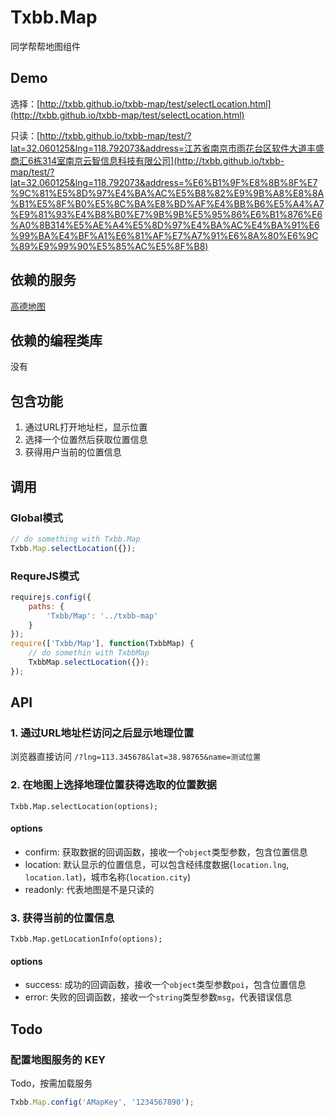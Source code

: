 # Txbb.Map
同学帮帮地图组件

## Demo
选择：[http://txbb.github.io/txbb-map/test/selectLocation.html](http://txbb.github.io/txbb-map/test/selectLocation.html)

只读：[http://txbb.github.io/txbb-map/test/?lat=32.060125&lng=118.792073&address=江苏省南京市雨花台区软件大道丰盛商汇6栋314室南京云智信息科技有限公司](http://txbb.github.io/txbb-map/test/?lat=32.060125&lng=118.792073&address=%E6%B1%9F%E8%8B%8F%E7%9C%81%E5%8D%97%E4%BA%AC%E5%B8%82%E9%9B%A8%E8%8A%B1%E5%8F%B0%E5%8C%BA%E8%BD%AF%E4%BB%B6%E5%A4%A7%E9%81%93%E4%B8%B0%E7%9B%9B%E5%95%86%E6%B1%876%E6%A0%8B314%E5%AE%A4%E5%8D%97%E4%BA%AC%E4%BA%91%E6%99%BA%E4%BF%A1%E6%81%AF%E7%A7%91%E6%8A%80%E6%9C%89%E9%99%90%E5%85%AC%E5%8F%B8)

## 依赖的服务
[高德地图](http://lbs.amap.com/api/javascript-api/reference/summary/)

## 依赖的编程类库
没有

## 包含功能
1. 通过URL打开地址栏，显示位置
2. 选择一个位置然后获取位置信息
3. 获得用户当前的位置信息

## 调用

### Global模式
```javascript
// do something with Txbb.Map
Txbb.Map.selectLocation({});
```

### RequreJS模式
```javascript
requirejs.config({
    paths: {
        'Txbb/Map': '../txbb-map'
    }
});
require(['Txbb/Map'], function(TxbbMap) {
    // do somethin with TxbbMap
    TxbbMap.selectLocation({});
});
```

## API

### 1. 通过URL地址栏访问之后显示地理位置
浏览器直接访问 `/?lng=113.345678&lat=38.98765&name=测试位置`

### 2. 在地图上选择地理位置获得选取的位置数据
```
Txbb.Map.selectLocation(options);
```
#### options
- confirm: 获取数据的回调函数，接收一个`object`类型参数，包含位置信息
- location: 默认显示的位置信息，可以包含经纬度数据(`location.lng`, `location.lat`)，城市名称(`location.city`)
- readonly: 代表地图是不是只读的

### 3. 获得当前的位置信息
```
Txbb.Map.getLocationInfo(options);
```
#### options
- success: 成功的回调函数，接收一个`object`类型参数`poi`，包含位置信息
- error: 失败的回调函数，接收一个`string`类型参数`msg`，代表错误信息

## Todo

### 配置地图服务的 KEY
Todo，按需加载服务
```javascript
Txbb.Map.config('AMapKey', '1234567890');
```
